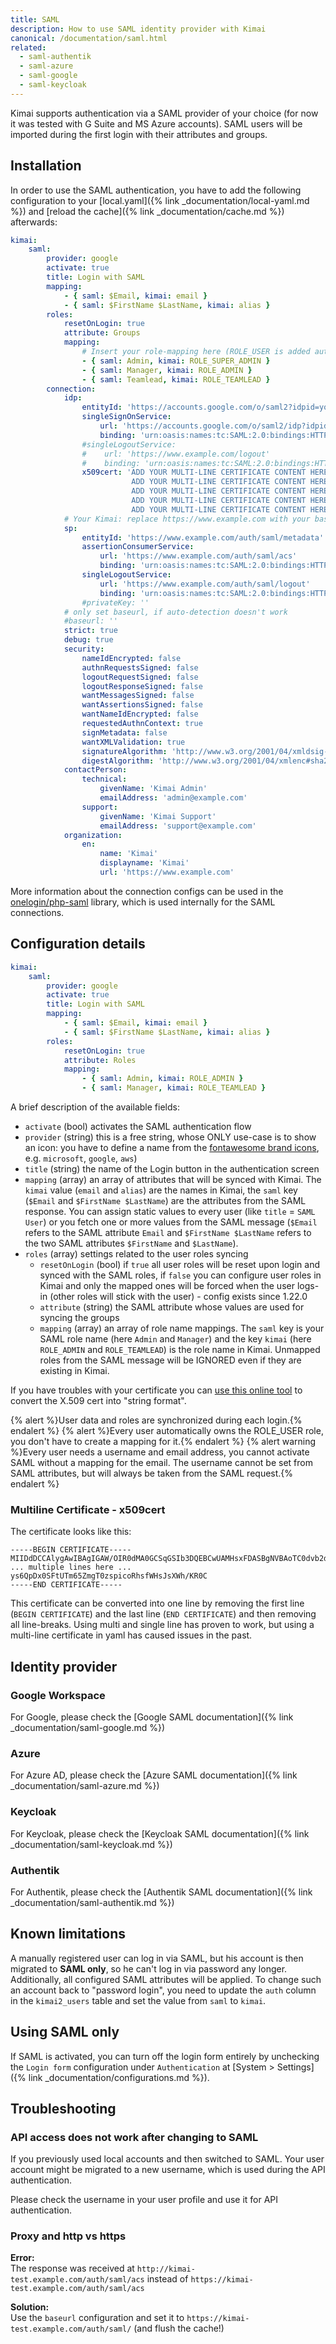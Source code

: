 ```yaml
---
title: SAML
description: How to use SAML identity provider with Kimai
canonical: /documentation/saml.html
related:
  - saml-authentik
  - saml-azure
  - saml-google
  - saml-keycloak
---
```


Kimai supports authentication via a SAML provider of your choice (for now it was tested with G Suite and MS Azure accounts).
SAML users will be imported during the first login with their attributes and groups.

## Installation

In order to use the SAML authentication, you have to add the following configuration to your
[local.yaml]({% link _documentation/local-yaml.md %})
and [reload the cache]({% link _documentation/cache.md %}) afterwards:

```yaml
kimai:
    saml:
        provider: google
        activate: true
        title: Login with SAML
        mapping:
            - { saml: $Email, kimai: email }
            - { saml: $FirstName $LastName, kimai: alias }
        roles:
            resetOnLogin: true
            attribute: Groups
            mapping:
                # Insert your role-mapping here (ROLE_USER is added automatically)
                - { saml: Admin, kimai: ROLE_SUPER_ADMIN }
                - { saml: Manager, kimai: ROLE_ADMIN }
                - { saml: Teamlead, kimai: ROLE_TEAMLEAD }
        connection:
            idp:
                entityId: 'https://accounts.google.com/o/saml2?idpid=your-google-id'
                singleSignOnService:
                    url: 'https://accounts.google.com/o/saml2/idp?idpid=your-google-id'
                    binding: 'urn:oasis:names:tc:SAML:2.0:bindings:HTTP-Redirect'
                #singleLogoutService:
                #    url: 'https://www.example.com/logout'
                #    binding: 'urn:oasis:names:tc:SAML:2.0:bindings:HTTP-Redirect'
                x509cert: 'ADD YOUR MULTI-LINE CERTIFICATE CONTENT HERE
                           ADD YOUR MULTI-LINE CERTIFICATE CONTENT HERE
                           ADD YOUR MULTI-LINE CERTIFICATE CONTENT HERE
                           ADD YOUR MULTI-LINE CERTIFICATE CONTENT HERE
                           ADD YOUR MULTI-LINE CERTIFICATE CONTENT HERE'
            # Your Kimai: replace https://www.example.com with your base URL
            sp:
                entityId: 'https://www.example.com/auth/saml/metadata'
                assertionConsumerService:
                    url: 'https://www.example.com/auth/saml/acs'
                    binding: 'urn:oasis:names:tc:SAML:2.0:bindings:HTTP-POST'
                singleLogoutService:
                    url: 'https://www.example.com/auth/saml/logout'
                    binding: 'urn:oasis:names:tc:SAML:2.0:bindings:HTTP-Redirect'
                #privateKey: ''
            # only set baseurl, if auto-detection doesn't work
            #baseurl: ''
            strict: true
            debug: true
            security:
                nameIdEncrypted: false
                authnRequestsSigned: false
                logoutRequestSigned: false
                logoutResponseSigned: false
                wantMessagesSigned: false
                wantAssertionsSigned: false
                wantNameIdEncrypted: false
                requestedAuthnContext: true
                signMetadata: false
                wantXMLValidation: true
                signatureAlgorithm: 'http://www.w3.org/2001/04/xmldsig-more#rsa-sha256'
                digestAlgorithm: 'http://www.w3.org/2001/04/xmlenc#sha256'
            contactPerson:
                technical:
                    givenName: 'Kimai Admin'
                    emailAddress: 'admin@example.com'
                support:
                    givenName: 'Kimai Support'
                    emailAddress: 'support@example.com'
            organization:
                en:
                    name: 'Kimai'
                    displayname: 'Kimai'
                    url: 'https://www.example.com'
```  

More information about the connection configs can be used in the [onelogin/php-saml](https://github.com/onelogin/php-saml#how-it-works) library, which is used internally for the SAML connections.

## Configuration details

```yaml
kimai:
    saml:
        provider: google
        activate: true
        title: Login with SAML
        mapping:
            - { saml: $Email, kimai: email }
            - { saml: $FirstName $LastName, kimai: alias }
        roles:
            resetOnLogin: true
            attribute: Roles
            mapping:
                - { saml: Admin, kimai: ROLE_ADMIN }
                - { saml: Manager, kimai: ROLE_TEAMLEAD }
```

A brief description of the available fields:
- `activate` (bool) activates the SAML authentication flow
- `provider` (string) this is a free string, whose ONLY use-case is to show an icon: you have to define a name from the [fontawesome brand icons](https://fontawesome.com/v5/search?o=r&m=free&f=brands), e.g. `microsoft`, `google`, `aws`)
- `title` (string) the name of the Login button in the authentication screen
- `mapping` (array) an array of attributes that will be synced with Kimai. The `kimai` value (`email` and `alias`) are the names in Kimai, the `saml` key (`$Email` and `$FirstName $LastName`) are the attributes from the SAML response. You can assign static values to every user (like `title` = `SAML User`) or you fetch one or more values from the SAML message (`$Email` refers to the SAML attribute `Email` and `$FirstName $LastName` refers to the two SAML attributes `$FirstName` and `$LastName`).
- `roles` (array) settings related to the user roles syncing
    - `resetOnLogin` (bool) if `true` all user roles will be reset upon login and synced with the SAML roles, if `false` you can configure user roles in Kimai and only the mapped ones will be forced when the user logs-in (other roles will stick with the user) - config exists since 1.22.0 
    - `attribute` (string) the SAML attribute whose values are used for syncing the groups
    - `mapping` (array) an array of role name mappings. The `saml` key is your SAML role name (here `Admin` and `Manager`) and the key `kimai` (here `ROLE_ADMIN` and `ROLE_TEAMLEAD`) is the role name in Kimai. Unmapped roles from the SAML message will be IGNORED even if they are existing in Kimai.

If you have troubles with your certificate you can [use this online tool](https://www.samltool.com/format_x509cert.php) to convert the X.509 cert into "string format".

{% alert %}User data and roles are synchronized during each login.{% endalert %}
{% alert %}Every user automatically owns the ROLE_USER role, you don't have to create a mapping for it.{% endalert %}
{% alert warning %}Every user needs a username and email address, you cannot activate SAML without a mapping for the email. The username cannot be set from SAML attributes, but will always be taken from the SAML request.{% endalert %}

### Multiline Certificate - x509cert

The certificate looks like this:

```
-----BEGIN CERTIFICATE-----
MIIDdDCCAlygAwIBAgIGAW/OIR0dMA0GCSqGSIb3DQEBCwUAMHsxFDASBgNVBAoTC0dvb2dsZSBJ
... multiple lines here ... 
ys6QpDx0SFtUTm65ZmgT0zspicoRhsfWHsJsXWh/KR0C
-----END CERTIFICATE-----
```

This certificate can be converted into one line by removing the first line (`BEGIN CERTIFICATE`) and 
the last line (`END CERTIFICATE`) and then removing all line-breaks.
Using multi and single line has proven to work, but using a multi-line certificate in yaml has caused issues in the past.

## Identity provider

### Google Workspace

For Google, please check the [Google SAML documentation]({% link _documentation/saml-google.md %})

### Azure

For Azure AD, please check the [Azure SAML documentation]({% link _documentation/saml-azure.md %})

### Keycloak

For Keycloak, please check the [Keycloak SAML documentation]({% link _documentation/saml-keycloak.md %})

### Authentik

For Authentik, please check the [Authentik SAML documentation]({% link _documentation/saml-authentik.md %})

## Known limitations

A manually registered user can log in via SAML, but his account is then migrated to **SAML only**,
so he can't log in via password any longer.
Additionally, all configured SAML attributes will be applied.
To change such an account back to "password login", you need to update the `auth` column in the `kimai2_users` table and set the value from `saml` to `kimai`.

## Using SAML only

If SAML is activated, you can turn off the login form entirely by unchecking the `Login form` configuration under `Authentication` at [System > Settings]({% link _documentation/configurations.md %}).

## Troubleshooting

### API access does not work after changing to SAML

If you previously used local accounts and then switched to SAML. 
Your user account might be migrated to a new username, which is used during the API authentication.

Please check the username in your user profile and use it for API authentication.

### Proxy and http vs https

**Error:**  
The response was received at `http://kimai-test.example.com/auth/saml/acs` instead of `https://kimai-test.example.com/auth/saml/acs`

**Solution:**  
Use the `baseurl` configuration and set it to `https://kimai-test.example.com/auth/saml/` (and flush the cache!)
